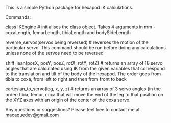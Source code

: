 This is a simple Python package for hexapod IK calculations.

Commands:

class IKEngine # initialises the class object. Takes 4 arguments in mm - coxaLength, femurLength, tibiaLength and bodySideLength

reverse_servos(servos being reversed) # reverses the motion of the particular servo. This command should be run before doing any calculations unless none of the servos need to be reversed

shift_lean(posX, posY, posZ, rotX, rotY, rotZ) # returns an array of 18 servo angles that are calculated using IK from the given variables that correspond to the translation and tilt of the body of the hexapod. The order goes from tibia to coxa, from left to right and then from front to back

cartesian_to_servo(leg, x, y, z) # returns an array of 3 servo angles (in the order: tibia, femur, coxa that will move the end of the leg to that position on the XYZ axes with an origin of the center of the coxa servo.


Any questions or suggestions? Please feel free to contact me at macaquedev@gmail.com
